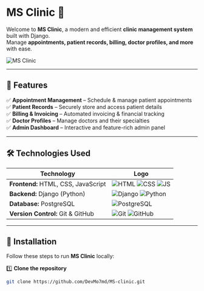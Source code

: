 # MS Clinic 🏥

Welcome to **MS Clinic**, a modern and efficient **clinic management system** built with Django.  
Manage **appointments, patient records, billing, doctor profiles, and more** with ease.  

![MS Clinic](https://img.shields.io/badge/MS--Clinic-Django%20Project-green?style=for-the-badge&logo=django)

---

## 🚀 Features

✅ **Appointment Management** – Schedule & manage patient appointments  
✅ **Patient Records** – Securely store and access patient details  
✅ **Billing & Invoicing** – Automated invoicing & financial tracking  
✅ **Doctor Profiles** – Manage doctors and their specialties  
✅ **Admin Dashboard** – Interactive and feature-rich admin panel  

---

## 🛠 Technologies Used

| **Technology** | **Logo** |
|---------------|---------|
| **Frontend:** HTML, CSS, JavaScript | ![HTML](https://img.shields.io/badge/HTML-E34F26?style=for-the-badge&logo=html5&logoColor=white) ![CSS](https://img.shields.io/badge/CSS-1572B6?style=for-the-badge&logo=css3&logoColor=white) ![JS](https://img.shields.io/badge/JavaScript-F7DF1E?style=for-the-badge&logo=javascript&logoColor=black) |
| **Backend:** Django (Python) | ![Django](https://img.shields.io/badge/Django-092E20?style=for-the-badge&logo=django&logoColor=white) ![Python](https://img.shields.io/badge/Python-3776AB?style=for-the-badge&logo=python&logoColor=white) |
| **Database:** PostgreSQL | ![PostgreSQL](https://img.shields.io/badge/PostgreSQL-336791?style=for-the-badge&logo=postgresql&logoColor=white) |
| **Version Control:** Git & GitHub | ![Git](https://img.shields.io/badge/Git-F05032?style=for-the-badge&logo=git&logoColor=white) ![GitHub](https://img.shields.io/badge/GitHub-181717?style=for-the-badge&logo=github&logoColor=white) |

---

## 🔧 Installation

Follow these steps to run **MS Clinic** locally:

1️⃣ **Clone the repository**  
   ```bash
   git clone https://github.com/DevMo7md/MS-clinic.git
